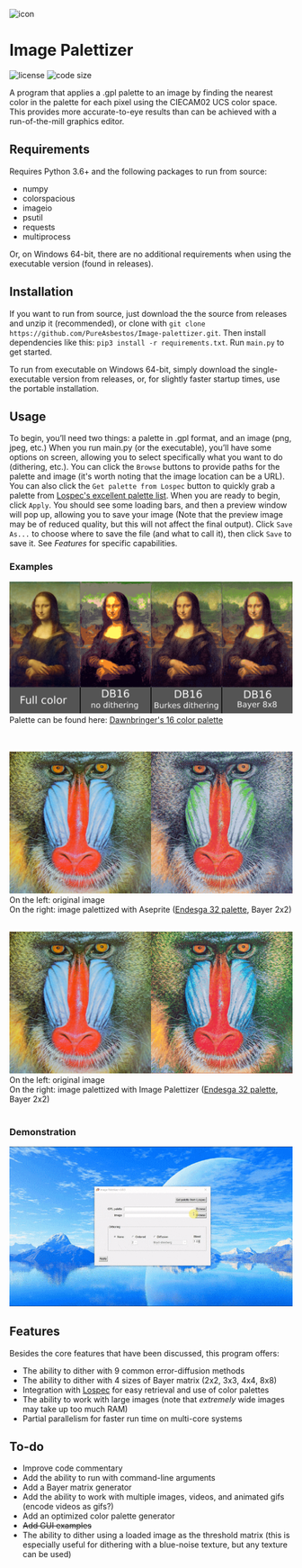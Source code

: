 ![icon](https://github.com/PureAsbestos/Image-palettizer/blob/master/data/icon.ico)
# Image Palettizer
![license](https://img.shields.io/github/license/pureasbestos/image-palettizer.svg) ![code size](https://img.shields.io/github/languages/code-size/pureasbestos/image-palettizer.svg)

A program that applies a .gpl palette to an image by finding the nearest color in the palette for each pixel using the CIECAM02 UCS color space. This provides more accurate-to-eye results than can be achieved with a run-of-the-mill graphics editor.

## Requirements
Requires Python 3.6+ and the following packages to run from source:
- numpy
- colorspacious
- imageio
- psutil
- requests
- multiprocess

Or, on Windows 64-bit, there are no additional requirements when using the executable version (found in releases).

## Installation
If you want to run from source, just download the the source from releases and unzip it (recommended), or clone with `git clone https://github.com/PureAsbestos/Image-palettizer.git`. Then install dependencies like this: `pip3 install -r requirements.txt`. Run `main.py` to get started.

To run from executable on Windows 64-bit, simply download the single-executable version from releases, or, for slightly faster startup times, use the portable installation.

## Usage
To begin, you’ll need two things: a palette in .gpl format, and an image (png, jpeg, etc.) When you run main.py (or the executable), you’ll have some options on screen, allowing you to select specifically what you want to do (dithering, etc.). You can click the `Browse` buttons to provide paths for the palette and image (it's worth noting that the image location can be a URL). You can also click the `Get palette from Lospec` button to quickly grab a palette from [Lospec's excellent palette list](https://lospec.com/palette-list). When you are ready to begin, click `Apply`. You should see some loading bars, and then a preview window will pop up, allowing you to save your image (Note that the preview image may be of reduced quality, but this will not affect the final output). Click `Save As...` to choose where to save the file (and what to call it), then click `Save` to save it. See *Features* for specific capabilities.

### Examples
![Mona Lisa Palettization](https://github.com/PureAsbestos/Image-palettizer/blob/master/readme-support/mona-lisa.png)
Palette can be found here: [Dawnbringer's 16 color palette](https://lospec.com/palette-list/dawnbringer-16)
<br><br><br>

![Mandrill original vs. Aseprite](https://github.com/PureAsbestos/Image-palettizer/blob/master/readme-support/mandrill-aseprite-compare.png)
On the left: original image <br>
On the right: image palettized with Aseprite ([Endesga 32 palette](https://lospec.com/palette-list/endesga-32), Bayer 2x2)
<br><br>

![Mandrill original vs. Image Palettizer](https://github.com/PureAsbestos/Image-palettizer/blob/master/readme-support/mandrill-imagepalettizer-compare.png)
On the left: original image <br>
On the right: image palettized with Image Palettizer ([Endesga 32 palette](https://lospec.com/palette-list/endesga-32), Bayer 2x2)
<br><br>

### Demonstration
![demonstration](https://github.com/PureAsbestos/Image-palettizer/blob/master/readme-support/demonstration.gif)

## Features
Besides the core features that have been discussed, this program offers:
- The ability to dither with 9 common error-diffusion methods
- The ability to dither with 4 sizes of Bayer matrix (2x2, 3x3, 4x4, 8x8)
- Integration with [Lospec](https://lospec.com/palette-list) for easy retrieval and use of color palettes
- The ability to work with large images (note that *extremely* wide images may take up too much RAM)
- Partial parallelism for faster run time on multi-core systems

## To-do
- Improve code commentary
- Add the ability to run with command-line arguments
- Add a Bayer matrix generator
- Add the ability to work with multiple images, videos, and animated gifs (encode videos as gifs?)
- Add an optimized color palette generator
- ~~Add GUI examples~~
- The ability to dither using a loaded image as the threshold matrix (this is especially useful for dithering with a blue-noise texture, but any texture can be used)
